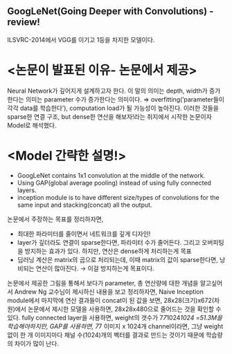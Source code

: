 ## GoogLeNet(Going Deeper with Convolutions) - review!
ILSVRC-2014에서 VGG를 이기고 1등을 차지한 모델이다.
# <논문이 발표된 이유- 논문에서 제공>
Neural Network가 깊어지게 설계하고자 한다. 이 말의 의미는  depth, width가 증가한다는 의미는 parameter 수가 증가한다는 의미이다. ⇒ overfitting(’parameter들이 각각 data를 학습한다’), computation load가 될 가능성이 높아진다. 이러한 것들을 sparse한 연결 구조, but dense한 연산을 해보자!라는 취지에서 시작한 논문이자 Model로 해석했다.

# <Model 간략한 설명!>

- GoogLeNet contains 1x1 convolution at the middle of the network.
- Using GAP(global average pooling) instead of using fully connected layers.
- inception module is to have different size/types of convolutions for the same input and stacking(concat) all the output.

논문에서 주장하는 목표를 정리하자면,
- 최대한 파라미터를 줄이면서 네트워크를 깊게 디자인!
- layer가 깊더라도 연결이 sparse한다면, 파라미터 수가 줄어든다. 그리고 오버피팅을 방지하는 효과가 있다. 하지만, 연산은 dense하게 처리하는게 목표
- 딥러닝 계산은 matrix의 곱으로 처리되는데, 이때 matrix의 값이 sparse한다면, 낭비되는 연산이 많아진다. → 이걸 방지하는게 목표이다.

논문에서 제공한 그림을 통해서 보다가 parameter, 총 연산량에 대한 개념을 알고싶어서 Andrew Ng 교수님이 제시하신 내용을 보고 정리하자면, Naive Inception module에서 마지막에 연산 결과들이 concat이 된 값을 보면, 28x28(크기)x672(차원)에서 논문에서 제시한 모델을 사용하면, 28x28x480으로 줄어드는 것을 확인할 수 있다.
fully connected layer을 사용하면, weight의 갯수가 7*7*1024*1024 =51.3M을 학습해야하지만, GAP를 사용하면, 7*7 이미지 x 1024개 channel이라면, 그냥 weight없이 한 개 이미지마다 채널 수(1024)개의 벡터를 결과로 만드는 것이기 때문에 학습량의 차이가 많이 난다.
